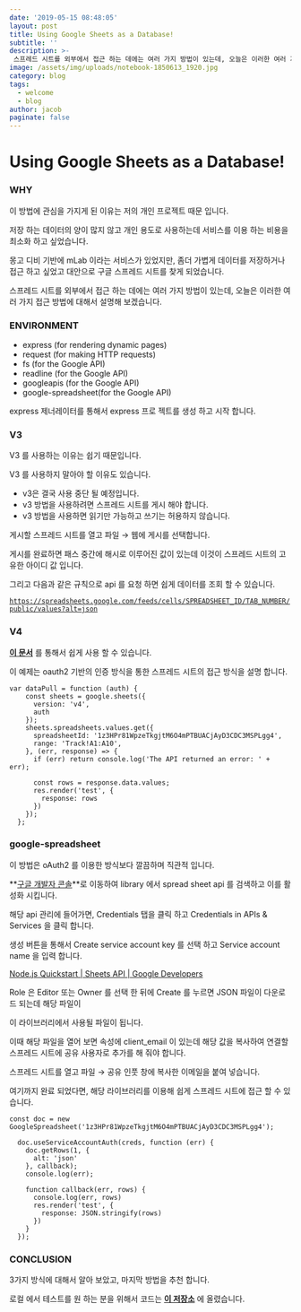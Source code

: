 ```yaml
---
date: '2019-05-15 08:48:05'
layout: post
title: Using Google Sheets as a Database!
subtitle: ''
description: >-
 스프레드 시트를 외부에서 접근 하는 데에는 여러 가지 방법이 있는데, 오늘은 이러한 여러 가지 접근 방법에 대해서 설명해 보겠습니다.
image: /assets/img/uploads/notebook-1850613_1920.jpg
category: blog
tags:
  - welcome
  - blog
author: jacob
paginate: false
---
```


# Using Google Sheets as a Database!

### WHY

이 방법에 관심을 가지게 된 이유는 저의 개인 프로젝트 때문 입니다.


저장 하는 데이터의 양이 많지 않고 개인 용도로 사용하는데 서비스를 이용 하는 비용을 최소화 하고 싶었습니다.

몽고 디비 기반에 mLab 이라는 서비스가 있었지만, 좀더 가볍게 데이터를 저장하거나 접근 하고 싶었고 대안으로 구글 스프레드 시트를 찾게 되었습니다.

스프레드 시트를 외부에서 접근 하는 데에는 여러 가지 방법이 있는데, 오늘은 이러한 여러 가지 접근 방법에 대해서 설명해 보겠습니다.

### ENVIRONMENT

- express (for rendering dynamic pages)
- request (for making HTTP requests)
- fs (for the Google API)
- readline (for the Google API)
- googleapis (for the Google API)
- google-spreadsheet(for the Google API)

express 제너레이터를 통해서 express 프로 젝트를 생성 하고 시작 합니다.

### V3

V3 를 사용하는 이유는 쉽기 때문입니다.

V3 를 사용하지 말아야 할 이유도 있습니다.

- v3은 결국 사용 중단 될 예정입니다.
- v3 방법을 사용하려면 스프레드 시트를 게시 해야 합니다.
- v3 방법을 사용하면 읽기만 가능하고 쓰기는 허용하지 않습니다.

게시할 스프레드 시트를 열고 파일 → 웹에 게시를 선택합니다.

게시를 완료하면 패스 중간에 해시로 이루어진 값이 있는데 이것이 스프레드 시트의 고유한 아이디 값 입니다.

그리고 다음과 같은 규칙으로 api 를 요청 하면 쉽게 데이터를 조회 할 수 있습니다.

[`https://spreadsheets.google.com/feeds/cells/SPREADSHEET_ID/TAB_NUMBER/public/values?alt=json`](https://spreadsheets.google.com/feeds/cells/SPREADSHEET_ID/TAB_NUMBER/public/values?alt=json)

### V4

**[이 문서](https://developers.google.com/sheets/api/quickstart/nodejs#step_3_set_up_the_sample)** 를 통해서 쉽게 사용 할 수 있습니다.

이 예제는 oauth2 기반의 인증 방식을 통한 스프레드 시트의 접근 방식을 설명 합니다.

    var dataPull = function (auth) {
        const sheets = google.sheets({
          version: 'v4',
          auth
        });
        sheets.spreadsheets.values.get({
          spreadsheetId: '1z3HPr81WpzeTkgjtM6O4mPTBUACjAyD3CDC3MSPLgg4',
          range: 'Track!A1:A10',
        }, (err, response) => {
          if (err) return console.log('The API returned an error: ' + err);
    
          const rows = response.data.values;
          res.render('test', {
            response: rows
          })
        });
      };

### google-spreadsheet

이 방법은 oAuth2 를 이용한 방식보다 깔끔하며 직관적 입니다.

**[구글 개발자 콘솔](https://console.developers.google.com/apis/api/sheets.googleapis.com/overview?project=quickstart-1551938962246&folder&organizationId)**로 이동하여 library 에서 spread sheet api 를 검색하고 이를 활성화 시킵니다.

해당 api 관리에 들어가면, Credentials 탭을 클릭 하고 Credentials in APIs & Services 을 클릭 합니다.

생성 버튼을 통해서 Create service account key 를 선택 하고 Service account name 을 입력 합니다.

[Node.js Quickstart | Sheets API | Google Developers](https://developers.google.com/sheets/api/quickstart/nodejs#step_3_set_up_the_sample)

Role 은 Editor 또는 Owner 를 선택 한 뒤에 Create 를 누르면 JSON 파일이 다운로드 되는데 해당 파일이

이 라이브러리에서 사용될 파일이 됩니다.

이때 해당 파일을 열어 보면 속성에 client_email 이 있는데 해당 값을 복사하여 연결할 스프레드 시트에 공유 사용자로 추가를 해 줘야 합니다.

스프레드 시트를 열고 파일 → 공유 인풋 창에 복사한 이메일을 붙여 넣습니다.

여기까지 완료 되었다면, 해당 라이브러리를 이용해 쉽게 스프레드 시트에 접근 할 수 있습니다.

    const doc = new GoogleSpreadsheet('1z3HPr81WpzeTkgjtM6O4mPTBUACjAyD3CDC3MSPLgg4');
    
      doc.useServiceAccountAuth(creds, function (err) {
        doc.getRows(1, {
          alt: 'json'
        }, callback);
        console.log(err);
    
        function callback(err, rows) {
          console.log(err, rows)
          res.render('test', {
            response: JSON.stringify(rows)
          })
        }
      });

### CONCLUSION

3가지 방식에 대해서 알아 보았고, 마지막 방법을 추천 합니다.

로컬 에서 테스트를 원 하는 분을 위해서 코드는 **[이 저장소](https://github.com/hwangtan/google-spread-sheet)** 에 올렸습니다.
